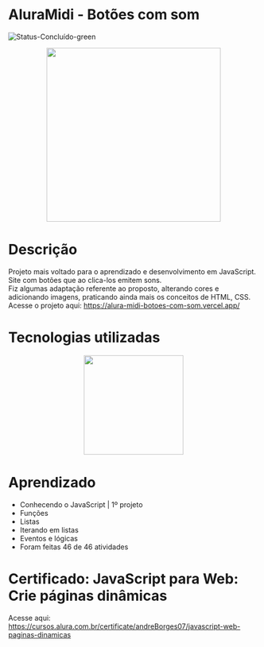 # AluraMidi - Botões com som
![Status-Concluído-green](https://user-images.githubusercontent.com/93163125/212116582-4c47ccbd-9063-4192-b3b3-b082917d9d06.svg)

<div align="center">
<img src="https://user-images.githubusercontent.com/93163125/211442322-6a1a41cb-6dcf-45df-88f6-ddd7cf8d00f3.jpg" width ="350px" />
</div>

# Descrição
Projeto mais voltado para o aprendizado e desenvolvimento em JavaScript. Site com botões que ao clica-los emitem sons. 
<br> Fiz algumas adaptação referente ao proposto, alterando cores e adicionando imagens, praticando ainda mais os conceitos de HTML, CSS. 
<br>Acesse o projeto aqui: https://alura-midi-botoes-com-som.vercel.app/

# Tecnologias utilizadas

<div align="center">
<img src="https://user-images.githubusercontent.com/93163125/212195910-dcb71905-074e-4033-8aa8-38b455d2dbab.png" width ="200px" />
</div>

# Aprendizado

<ul>
    <li>Conhecendo o JavaScript | 1º projeto</li>
    <li>Funções</li>
    <li>Listas</li>
    <li>Iterando em listas</li>
    <li>Eventos e lógicas</li>
    <li>Foram feitas 46 de 46 atividades</li>
</ul>

# Certificado: JavaScript para Web: Crie páginas dinâmicas

Acesse aqui: https://cursos.alura.com.br/certificate/andreBorges07/javascript-web-paginas-dinamicas







